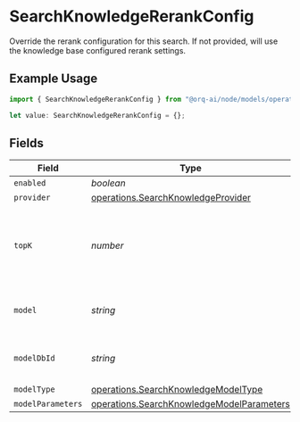 # SearchKnowledgeRerankConfig

Override the rerank configuration for this search. If not provided, will use the knowledge base configured rerank settings.

## Example Usage

```typescript
import { SearchKnowledgeRerankConfig } from "@orq-ai/node/models/operations";

let value: SearchKnowledgeRerankConfig = {};
```

## Fields

| Field                                                                                                  | Type                                                                                                   | Required                                                                                               | Description                                                                                            |
| ------------------------------------------------------------------------------------------------------ | ------------------------------------------------------------------------------------------------------ | ------------------------------------------------------------------------------------------------------ | ------------------------------------------------------------------------------------------------------ |
| `enabled`                                                                                              | *boolean*                                                                                              | :heavy_minus_sign:                                                                                     | N/A                                                                                                    |
| `provider`                                                                                             | [operations.SearchKnowledgeProvider](../../models/operations/searchknowledgeprovider.md)               | :heavy_minus_sign:                                                                                     | N/A                                                                                                    |
| `topK`                                                                                                 | *number*                                                                                               | :heavy_minus_sign:                                                                                     | The number of results to return by the reranking model                                                 |
| `model`                                                                                                | *string*                                                                                               | :heavy_minus_sign:                                                                                     | The name of the model to use                                                                           |
| `modelDbId`                                                                                            | *string*                                                                                               | :heavy_minus_sign:                                                                                     | The ID of the model in the database                                                                    |
| `modelType`                                                                                            | [operations.SearchKnowledgeModelType](../../models/operations/searchknowledgemodeltype.md)             | :heavy_minus_sign:                                                                                     | N/A                                                                                                    |
| `modelParameters`                                                                                      | [operations.SearchKnowledgeModelParameters](../../models/operations/searchknowledgemodelparameters.md) | :heavy_minus_sign:                                                                                     | N/A                                                                                                    |